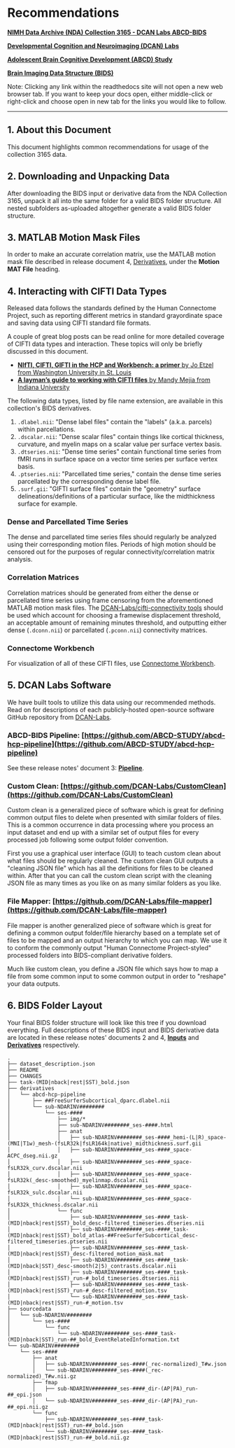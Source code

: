 # Recommendations

[**NIMH Data Archive (NDA) Collection 3165 - DCAN Labs ABCD-BIDS**](https://nda.nih.gov/edit_collection.html?id=3165)

[**Developmental Cognition and Neuroimaging (DCAN) Labs**](http://www.ohsu.edu/dcan)

[**Adolescent Brain Cognitive Development (ABCD) Study**](https://abcdstudy.org/)

[**Brain Imaging Data Structure (BIDS)**](https://bids.neuroimaging.io/)

Note: Clicking any link within the readthedocs site will not open a new web browser tab.  If you want to keep your docs open, either middle-click or right-click and choose open in new tab for the links you would like to follow.

---

## 1. About this Document

This document highlights common recommendations for usage of the collection 3165 data.

## 2. Downloading and Unpacking Data

After downloading the BIDS input or derivative data from the NDA Collection 3165, unpack it all into the same folder for a valid BIDS folder structure.  All nested subfolders as-uploaded altogether generate a valid BIDS folder structure.

## 3. MATLAB Motion Mask Files

In order to make an accurate correlation matrix, use the MATLAB motion mask file described in release document 4, [Derivatives](https://collection3165.readthedocs.io/en/stable/derivatives/), under the **Motion MAT File** heading.

## 4. Interacting with CIFTI Data Types

Released data follows the standards defined by the Human Connectome Project, such as reporting different metrics in standard grayordinate space and saving data using CIFTI standard file formats.

A couple of great blog posts can be read online for more detailed coverage of CIFTI data types and interaction.  These topics will only be briefly discussed in this document.

- [**NIfTI, CIFTI, GIFTI in the HCP and Workbench: a primer** by Jo Etzel from Washington University in St. Louis](http://mvpa.blogspot.com/2014/03/nifti-cifti-gifti-in-hcp-and-workbench.html)
- [**A layman’s guide to working with CIFTI files** by Mandy Mejia from Indiana University](https://mandymejia.com/2015/08/10/a-laymans-guide-to-working-with-cifti-files/)

The following data types, listed by file name extension, are available in this collection's BIDS derivatives.

1. `.dlabel.nii`: "Dense label files" contain the "labels" (a.k.a. parcels) within parcellations.
1. `.dscalar.nii`: "Dense scalar files" contain things like cortical thickness, curvature, and myelin maps on a scalar value per surface vertex basis.
1. `.dtseries.nii`: "Dense time series" contain functional time series from fMRI runs in surface space on a vector time series per surface vertex basis.
1. `.ptseries.nii`: "Parcellated time series," contain the dense time series parcellated by the corresponding dense label file.
1. `.surf.gii`: "GIFTI surface files" contain the "geometry" surface delineations/definitions of a particular surface, like the midthickness surface for example.

### Dense and Parcellated Time Series

The dense and parcellated time series files should regularly be analyzed using their corresponding motion files.  Periods of high motion should be censored out for the purposes of regular connectivity/correlation matrix analysis.

### Correlation Matrices

Correlation matrices should be generated from either the dense or parcellated time series using frame censoring from the aforementioned MATLAB motion mask files.  The [DCAN-Labs/cifti-connectivity tools](https://github.com/DCAN-Labs/cifti-connectivity) should be used which account for choosing a framewise displacement threshold, an acceptable amount of remaining minutes threshold, and outputting either dense (`.dconn.nii`) or parcellated (`.pconn.nii`) connectivity matrices.

### Connectome Workbench

For visualization of all of these CIFTI files, use [Connectome Workbench](https://www.humanconnectome.org/software/connectome-workbench).  

## 5. DCAN Labs Software

We have built tools to utilize this data using our recommended methods.  Read on for descriptions of each publicly-hosted open-source software GitHub repository from [DCAN-Labs](https://github.com/DCAN-Labs).  

### ABCD-BIDS Pipeline: [https://github.com/ABCD-STUDY/abcd-hcp-pipeline](https://github.com/ABCD-STUDY/abcd-hcp-pipeline)

See these release notes' document 3: [**Pipeline**](https://collection3165.readthedocs.io/en/stable/pipeline/).

### Custom Clean: [https://github.com/DCAN-Labs/CustomClean](https://github.com/DCAN-Labs/CustomClean)

Custom clean is a generalized piece of software which is great for defining common output files to delete when presented with similar folders of files.  This is a common occurrence in data processing where you process an input dataset and end up with a similar set of output files for every processed job following some output folder convention.

First you use a graphical user interface (GUI) to teach custom clean about what files should be regularly cleaned.  The custom clean GUI outputs a "cleaning JSON file" which has all the definitions for files to be cleaned within.  After that you can call the custom clean script with the cleaning JSON file as many times as you like on as many similar folders as you like.

### File Mapper: [https://github.com/DCAN-Labs/file-mapper](https://github.com/DCAN-Labs/file-mapper)

File mapper is another generalized piece of software which is great for defining a common output folder/file hierarchy based on a template set of files to be mapped and an output hierarchy to which you can map.  We use it to conform the commonly output "Human Connectome Project-styled" processed folders into BIDS-compliant derivative folders.

Much like custom clean, you define a JSON file which says how to map a file from some common input to some common output in order to "reshape" your data outputs.

## 6. BIDS Folder Layout

Your final BIDS folder structure will look like this tree if you download everything.  Full descriptions of these BIDS input and BIDS derivative data are located in these release notes' documents 2 and 4, [**Inputs**](https://collection3165.readthedocs.io/en/stable/inputs/) and [**Derivatives**](https://collection3165.readthedocs.io/en/stable/derivatives/) respectively.

```
.
├── dataset_description.json
├── README
├── CHANGES
├── task-(MID|nback|rest|SST)_bold.json
├── derivatives
│   └── abcd-hcp-pipeline
│       ├── ##FreeSurferSubcortical_dparc.dlabel.nii
│       └── sub-NDARINV########
│           └── ses-####
│               ├── img/*
│               ├── sub-NDARINV########_ses-####.html
│               ├── anat
│               │   ├── sub-NDARINV########_ses-####_hemi-(L|R)_space-(MNI|T1w)_mesh-(fsLR32k|fsLR164k|native)_midthickness.surf.gii
│               │   ├── sub-NDARINV########_ses-####_space-ACPC_dseg.nii.gz
│               │   ├── sub-NDARINV########_ses-####_space-fsLR32k_curv.dscalar.nii
│               │   ├── sub-NDARINV########_ses-####_space-fsLR32k(_desc-smoothed)_myelinmap.dscalar.nii
│               │   ├── sub-NDARINV########_ses-####_space-fsLR32k_sulc.dscalar.nii
│               │   └── sub-NDARINV########_ses-####_space-fsLR32k_thickness.dscalar.nii
│               └── func
│                   ├── sub-NDARINV########_ses-####_task-(MID|nback|rest|SST)_bold_desc-filtered_timeseries.dtseries.nii
│                   ├── sub-NDARINV########_ses-####_task-(MID|nback|rest|SST)_bold_atlas-##FreeSurferSubcortical_desc-filtered_timeseries.ptseries.nii
│                   ├── sub-NDARINV########_ses-####_task-(MID|nback|rest|SST)_desc-filtered_motion_mask.mat
│                   ├── sub-NDARINV########_ses-####_task-(MID|nback|SST)_desc-smooth(2|5)_contrasts.dscalar.nii
│                   ├── sub-NDARINV########_ses-####_task-(MID|nback|rest|SST)_run-#_bold_timeseries.dtseries.nii
│                   ├── sub-NDARINV########_ses-####_task-(MID|nback|rest|SST)_run-#_desc-filtered_motion.tsv
│                   └── sub-NDARINV########_ses-####_task-(MID|nback|rest|SST)_run-#_motion.tsv
├── sourcedata
│   └── sub-NDARINV########
│       └── ses-####
│           └── func
│               └── sub-NDARINV########_ses-####_task-(MID|nback|SST)_run-##_bold_EventRelatedInformation.txt
└── sub-NDARINV########
    └── ses-####
        ├── anat
        │   ├── sub-NDARINV########_ses-####(_rec-normalized)_T#w.json
        │   └── sub-NDARINV########_ses-####(_rec-normalized)_T#w.nii.gz
        ├── fmap
        │   ├── sub-NDARINV########_ses-####_dir-(AP|PA)_run-##_epi.json
        │   └── sub-NDARINV########_ses-####_dir-(AP|PA)_run-##_epi.nii.gz
        └── func
            ├── sub-NDARINV########_ses-####_task-(MID|nback|rest|SST)_run-##_bold.json
            └── sub-NDARINV########_ses-####_task-(MID|nback|rest|SST)_run-##_bold.nii.gz
```
